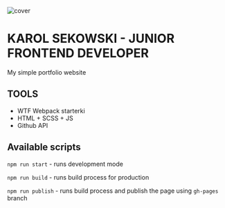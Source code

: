 ![cover](https://karolsekowski.github.io/og.png)

# KAROL SEKOWSKI - JUNIOR FRONTEND DEVELOPER

My simple portfolio website

## TOOLS

- WTF Webpack starterki
- HTML + SCSS + JS
- Github API

## Available scripts

`npm run start` - runs development mode

`npm run build` - runs build process for production

`npm run publish` - runs build process and publish the page using `gh-pages` branch

